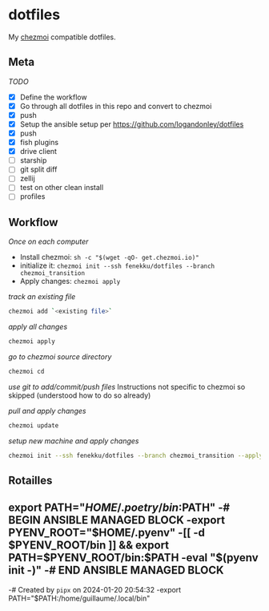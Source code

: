 # dotfiles

My [chezmoi](https://www.chezmoi.io/) compatible dotfiles.

## Meta
*TODO*
- [x] Define the workflow
- [x] Go through all dotfiles in this repo and convert to chezmoi
- [x] push
- [x] Setup the ansible setup per https://github.com/logandonley/dotfiles
- [x] push
- [x] fish plugins
- [x] drive client
- [ ] starship
- [ ] git split diff
- [ ] zellij
- [ ] test on other clean install
- [ ] profiles

## Workflow
*Once on each computer*
- Install chezmoi: `sh -c "$(wget -qO- get.chezmoi.io)"`
- initialize it: `chezmoi init --ssh fenekku/dotfiles --branch chezmoi_transition`
- Apply changes: `chezmoi apply`

*track an existing file*
```bash
chezmoi add `<existing file>`
```

*apply all changes*

```bash
chezmoi apply
```

*go to chezmoi source directory*

```bash
chezmoi cd
```

*use git to add/commit/push files*
Instructions not specific to chezmoi so skipped (understood how to do so already)


*pull and apply changes*

```bash
chezmoi update
```

*setup new machine and apply changes*

```bash
chezmoi init --ssh fenekku/dotfiles --branch chezmoi_transition --apply
```

## Rotailles
export PATH="$HOME/.poetry/bin:$PATH"
-# BEGIN ANSIBLE MANAGED BLOCK
-export PYENV_ROOT="$HOME/.pyenv"
-[[ -d $PYENV_ROOT/bin ]] && export PATH=$PYENV_ROOT/bin:$PATH
-eval "$(pyenv init -)"
-# END ANSIBLE MANAGED BLOCK
-
-# Created by `pipx` on 2024-01-20 20:54:32
-export PATH="$PATH:/home/guillaume/.local/bin"
